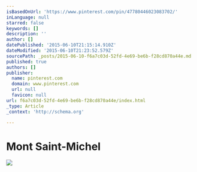 ```yaml
---
isBasedOnUrl: 'https://www.pinterest.com/pin/47780446023083702/'
inLanguage: null
starred: false
keywords: []
description: ''
author: []
datePublished: '2015-06-10T21:15:14.910Z'
dateModified: '2015-06-10T21:23:52.579Z'
sourcePath: _posts/2015-06-10-f6a7c03d-52fd-4e69-be6b-f28cd870a44e.md
published: true
authors: []
publisher:
  name: pinterest.com
  domain: www.pinterest.com
  url: null
  favicon: null
url: f6a7c03d-52fd-4e69-be6b-f28cd870a44e/index.html
_type: Article
_context: 'http://schema.org'

---
```

# Mont Saint-Michel
![](https://s-media-cache-ak0.pinimg.com/736x/26/7a/73/267a733c31cd4508548cddd8cafafd94.jpg)